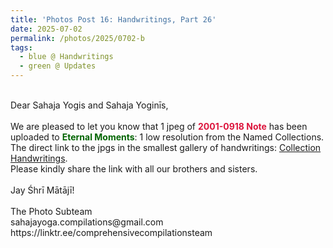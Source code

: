 ```yaml
---
title: 'Photos Post 16: Handwritings, Part 26'
date: 2025-07-02
permalink: /photos/2025/0702-b
tags:
  - blue @ Handwritings
  - green @ Updates
---
```


<p>
<br>
Dear Sahaja Yogis and Sahaja Yoginīs,<br>
<br>
We are pleased to let you know that 1 jpeg of <font color="Crimson"><b>2001-0918 Note</b></font> has been uploaded to <font color="DarkGreen"><b>Eternal Moments</b></font>: 1 low resolution from the Named Collections.<br>
The direct link to the jpgs in the smallest gallery of handwritings: <a href="https://eternalmoments.smugmug.com/Collections/Alan-Wherry-Collection/Handwritings"> Collection Handwritings</a>.<br>
Please kindly share the link with all our brothers and sisters.<br>
<br>
Jay Śhrī Mātājī!<br>
<br>
The Photo Subteam<br>
sahajayoga.compilations@gmail.com<br>
https://linktr.ee/comprehensivecompilationsteam<br>
</p>